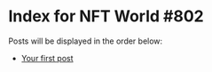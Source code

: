 # Index for NFT World #802
Posts will be displayed in the order below:

- [Your first post](./001-first.md)

